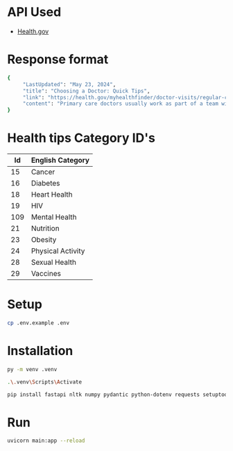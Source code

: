 # API Used
- <a href="https://health.gov/our-work/national-health-initiatives/health-literacy/consumer-health-content/free-web-content/apis-developers" target="_blank">Health.gov</a>


# Response format
```bash
{
     "LastUpdated": "May 23, 2024",
     "title": "Choosing a Doctor: Quick Tips",
     "link": "https://health.gov/myhealthfinder/doctor-visits/regular-checkups/choosing-doctor-quick-tips",
     "content": "Primary care doctors usually work as part of a team with nurses or other doctors who will also help care for you. Treats you with respect Listens to your opinions and concerns Encourages you to ask questions Explains things in ways you understand"
}
```

# Health tips Category ID's
<table>
  <thead><tr><th>Id</th><th>English Category</th></tr></thead>
  <tbody>
  <tr><td>15</td><td>Cancer</td></tr>
  <tr><td>16</td><td>Diabetes</td></tr>
  <tr><td>18</td><td>Heart Health</td></tr>
  <tr><td>19</td><td>HIV</td></tr>
  <tr><td>109</td><td>Mental Health</td></tr
  <tr><td>21</td><td>Nutrition</td></tr>
  <tr><td>23</td><td>Obesity</td></tr>
  <tr><td>24</td><td>Physical Activity</td></tr>
  <tr><td>28</td><td>Sexual Health</td></tr>
  <tr><td>29</td><td>Vaccines</td></tr>
  

  </tbody>
</table>


# Setup
```bash
cp .env.example .env
```

# Installation


```bash
py -m venv .venv
```

```bash
.\.venv\Scripts\Activate
```

```bash
pip install fastapi nltk numpy pydantic python-dotenv requests setuptools sumy uvicorn beautifulsoup4 lxml    
```

# Run
```bash
uvicorn main:app --reload
```

